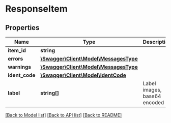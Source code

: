 # ResponseItem

## Properties
Name | Type | Description | Notes
------------ | ------------- | ------------- | -------------
**item_id** | **string** |  | [optional] 
**errors** | [**\Swagger\Client\Model\MessagesType**](MessagesType.md) |  | [optional] 
**warnings** | [**\Swagger\Client\Model\MessagesType**](MessagesType.md) |  | [optional] 
**ident_code** | [**\Swagger\Client\Model\IdentCode**](IdentCode.md) |  | [optional] 
**label** | **string[]** | Label images, base64 encoded | [optional] 

[[Back to Model list]](../../README.md#documentation-for-models) [[Back to API list]](../../README.md#documentation-for-api-endpoints) [[Back to README]](../../README.md)

